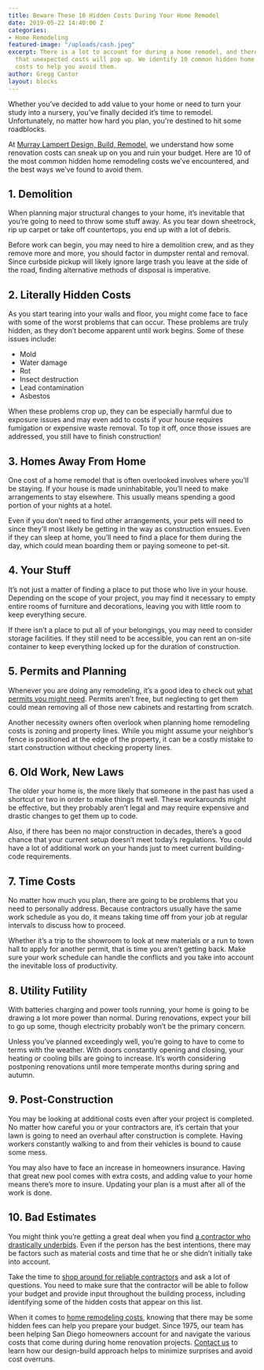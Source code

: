 ```yaml
---
title: Beware These 10 Hidden Costs During Your Home Remodel
date: 2019-05-22 14:40:00 Z
categories:
- Home Remodeling
featured-image: "/uploads/cash.jpeg"
excerpt: There is a lot to account for during a home remodel, and there's a good chance
  that unexpected costs will pop up. We identify 10 common hidden home remodeling
  costs to help you avoid them.
author: Gregg Cantor
layout: blocks
---
```


Whether you’ve decided to add value to your home or need to turn your study into a nursery, you’ve finally decided it’s time to remodel. Unfortunately, no matter how hard you plan, you're destined to hit some roadblocks. 

At [Murray Lampert Design, Build, Remodel](/), we understand how some renovation costs can sneak up on you and ruin your budget. Here are 10 of the most common hidden home remodeling costs we’ve encountered, and the best ways we’ve found to avoid them.

## 1. Demolition

When planning major structural changes to your home, it’s inevitable that you’re going to need to throw some stuff away. As you tear down sheetrock, rip up carpet or take off countertops, you end up with a lot of debris. 

Before work can begin, you may need to hire a demolition crew, and as they remove more and more, you should factor in dumpster rental and removal. Since curbside pickup will likely ignore large trash you leave at the side of the road, finding alternative methods of disposal is imperative.

## 2. Literally Hidden Costs

As you start tearing into your walls and floor, you might come face to face with some of the worst problems that can occur. These problems are truly hidden, as they don’t become apparent until work begins. Some of these issues include:

- Mold
- Water damage
- Rot
- Insect destruction
- Lead contamination
- Asbestos 

When these problems crop up, they can be especially harmful due to exposure issues and may even add to costs if your house requires fumigation or expensive waste removal. To top it off, once those issues are addressed, you still have to finish construction!

## 3. Homes Away From Home

One cost of a home remodel that is often overlooked involves where you’ll be staying. If your house is made uninhabitable, you’ll need to make arrangements to stay elsewhere. This usually means spending a good portion of your nights at a hotel.

Even if you don’t need to find other arrangements, your pets will need to since they’ll most likely be getting in the way as construction ensues. Even if they can sleep at home, you’ll need to find a place for them during the day, which could mean boarding them or paying someone to pet-sit.

## 4. Your Stuff

It’s not just a matter of finding a place to put those who live in your house. Depending on the scope of your project, you may find it necessary to empty entire rooms of furniture and decorations, leaving you with little room to keep everything secure. 

If there isn’t a place to put all of your belongings, you may need to consider storage facilities. If they still need to be accessible, you can rent an on-site container to keep everything locked up for the duration of construction.

## 5. Permits and Planning

Whenever you are doing any remodeling, it’s a good idea to check out [what permits you might need](/cantors-corner-permits-and-inspections/). Permits aren’t free, but neglecting to get them could mean removing all of those new cabinets and restarting from scratch.

Another necessity owners often overlook when planning home remodeling costs is zoning and property lines. While you might assume your neighbor’s fence is positioned at the edge of the property, it can be a costly mistake to start construction without checking property lines.

## 6. Old Work, New Laws

The older your home is, the more likely that someone in the past has used a shortcut or two in order to make things fit well. These workarounds might be effective, but they probably aren’t legal and may require expensive and drastic changes to get them up to code.

Also, if there has been no major construction in decades, there’s a good chance that your current setup doesn’t meet today’s regulations. You could have a lot of additional work on your hands just to meet current building-code requirements.

## 7. Time Costs

No matter how much you plan, there are going to be problems that you need to personally address. Because contractors usually have the same work schedule as you do, it means taking time off from your job at regular intervals to discuss how to proceed.

Whether it’s a trip to the showroom to look at new materials or a run to town hall to apply for another permit, that is time you aren’t getting back. Make sure your work schedule can handle the conflicts and you take into account the inevitable loss of productivity.

## 8. Utility Futility

With batteries charging and power tools running, your home is going to be drawing a lot more power than normal. During renovations, expect your bill to go up some, though electricity probably won’t be the primary concern.

Unless you’ve planned exceedingly well, you’re going to have to come to terms with the weather. With doors constantly opening and closing, your heating or cooling bills are going to increase. It’s worth considering postponing renovations until more temperate months during spring and autumn.

## 9. Post-Construction

You may be looking at additional costs even after your project is completed. No matter how careful you or your contractors are, it’s certain that your lawn is going to need an overhaul after construction is complete. Having workers constantly walking to and from their vehicles is bound to cause some mess.

You may also have to face an increase in homeowners insurance. Having that great new pool comes with extra costs, and adding value to your home means there’s more to insure. Updating your plan is a must after all of the work is done.

## 10. Bad Estimates

You might think you’re getting a great deal when you find [a contractor who drastically underbids](/the-lowest-bid-always-looks-good-but/). Even if the person has the best intentions, there may be factors such as material costs and time that he or she didn’t initially take into account.

Take the time to [shop around for reliable contractors](/complete-guide-to-choosing-the-right-home-remodeling-contractor/) and ask a lot of questions. You need to make sure that the contractor will be able to follow your budget and provide input throughout the building process, including identifying some of the hidden costs that appear on this list.

When it comes to [home remodeling costs](/how-much-will-my-home-remodeling-project-cost/), knowing that there may be some hidden fees can help you prepare your budget. Since 1975, our team has been helping San Diego homeowners account for and navigate the various costs that come during during home renovation projects. [Contact us](/contact/) to learn how our design-build approach helps to minimize surprises and avoid cost overruns.
